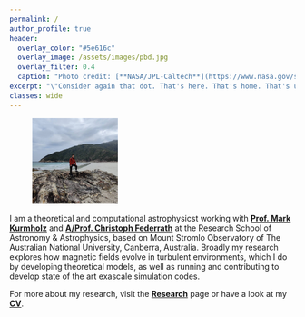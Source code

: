 ```yaml
---
permalink: /
author_profile: true
header:
  overlay_color: "#5e616c"
  overlay_image: /assets/images/pbd.jpg
  overlay_filter: 0.4
  caption: "Photo credit: [**NASA/JPL-Caltech**](https://www.nasa.gov/sites/default/files/styles/full_width/public/thumbnails/image/pia23645_pbd_main-16.jpg?itok=GSe4gFx2)"
excerpt: "\"Consider again that dot. That's here. That's home. That's us.\" <br/> ~Carl Sagan"
classes: wide
---
```


<figure style="width: 30%" class="align-right">
  <a href="/assets/images/bio-photo.jpg" title="Home Photo" alt="Home Photo">
  <img src="/assets/images/bio-photo.jpg" alt=""></a>
</figure>


I am a theoretical and computational astrophysicst working with [**Prof. Mark Kurmholz**]() 
and [**A/Prof. Christoph Federrath**]() at the Research School of Astronomy & Astrophysics, 
based on Mount Stromlo Observatory of The Australian National University, Canberra, Australia.
Broadly my research explores how magnetic fields evolve in turbulent environments, which I do
by developing theoretical models, as well as running and contributing to develop state of the
art exascale simulation codes.

For more about my research, visit the [**Research**][1] page or have a look at my [**CV**](/assets/docs/NK_CV.pdf).

[1]: /research/